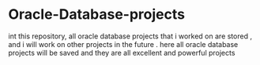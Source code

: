 # Oracle-Database-projects
int this repository, all oracle database projects that i worked on are stored , and i will work on other projects in the future . here all oracle database projects will be saved and they are all excellent and powerful projects 
